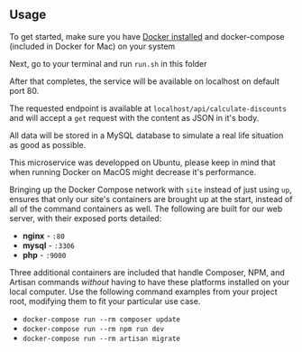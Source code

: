 ## Usage

To get started, make sure you have [Docker installed](https://docs.docker.com/docker-for-mac/install/) and docker-compose (included in Docker for Mac) on your system

Next, go to your terminal and run `run.sh` in this folder

After that completes, the service will be available on localhost on default port 80.

The requested endpoint is available at `localhost/api/calculate-discounts` and will accept a `get` request with the content as JSON in it's body.

All data will be stored in a MySQL database to simulate a real life situation as good as possible.

This microservice was developped on Ubuntu, please keep in mind that when running Docker on MacOS might decrease it's performance.

Bringing up the Docker Compose network with `site` instead of just using `up`, ensures that only our site's containers are brought up at the start, instead of all of the command containers as well. The following are built for our web server, with their exposed ports detailed:

- **nginx** - `:80`
- **mysql** - `:3306`
- **php** - `:9000`

Three additional containers are included that handle Composer, NPM, and Artisan commands _without_ having to have these platforms installed on your local computer. Use the following command examples from your project root, modifying them to fit your particular use case.

- `docker-compose run --rm composer update`
- `docker-compose run --rm npm run dev`
- `docker-compose run --rm artisan migrate`
